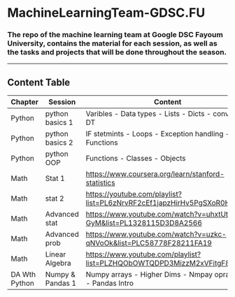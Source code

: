 # MachineLearningTeam-GDSC.FU

### The repo of the machine learning team at Google DSC Fayoum University, contains the material for each session, as well as the tasks and projects that will be done throughout the season.
________________________________________________________________________________________________________________________________
## Content Table 

| Chapter   | Session  | Content |
| ------------- | ------------- | ------------- |
| Python  | python basics 1 | Varibles - Data types - Lists - Dicts - converting DT |
| Python  | python basics 2 | IF stetmints - Loops - Exception handling - Functions |
| Python  | python OOP | Functions - Classes - Objects |
| Math    | Stat 1 | https://www.coursera.org/learn/stanford-statistics |
| Math    | stat 2 | https://youtube.com/playlist?list=PL6zNrvRF2cEf1japzHirHv5PgSXoR0HaK |
| Math    | Advanced stat | https://www.youtube.com/watch?v=uhxtUt_-GyM&list=PL1328115D3D8A2566 | 
| Math    | Advanced prob | https://www.youtube.com/watch?v=uzkc-qNVoOk&list=PLC58778F28211FA19 | 
| Math    | Linear Algebra | https://www.youtube.com/playlist?list=PLZHQObOWTQDPD3MizzM2xVFitgF8hE_ab | 
| DA Wth Python | Numpy & Pandas 1 | Numpy arrays - Higher Dims - Nmpay oprations - Pandas Intro | 

